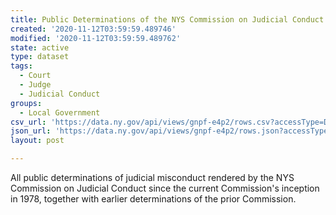 ```yaml
---
title: Public Determinations of the NYS Commission on Judicial Conduct Beginning 1977
created: '2020-11-12T03:59:59.489746'
modified: '2020-11-12T03:59:59.489762'
state: active
type: dataset
tags:
  - Court
  - Judge
  - Judicial Conduct
groups:
  - Local Government
csv_url: 'https://data.ny.gov/api/views/gnpf-e4p2/rows.csv?accessType=DOWNLOAD'
json_url: 'https://data.ny.gov/api/views/gnpf-e4p2/rows.json?accessType=DOWNLOAD'
layout: post

---
```

All public determinations of judicial misconduct rendered by the NYS Commission on Judicial Conduct since the current Commission's inception in 1978, together with earlier determinations of the prior Commission.
